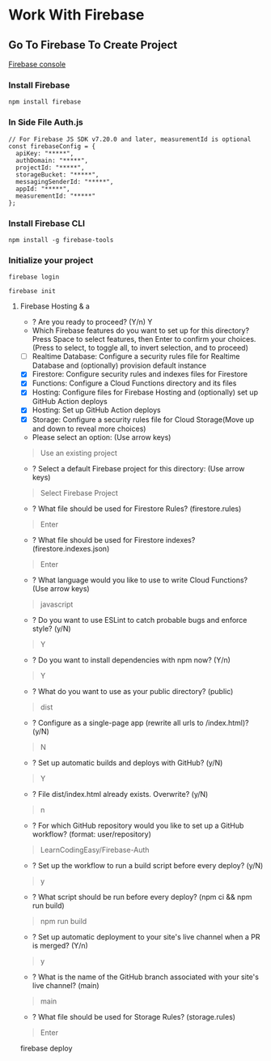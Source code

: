
# Work With Firebase

## Go To Firebase To Create Project

[Firebase console](https://console.firebase.google.com/)

### Install Firebase

```text
npm install firebase
```

### In Side File Auth.js

```text
// For Firebase JS SDK v7.20.0 and later, measurementId is optional
const firebaseConfig = {
  apiKey: "*****",
  authDomain: "*****",
  projectId: "*****",
  storageBucket: "*****",
  messagingSenderId: "*****",
  appId: "*****",
  measurementId: "*****"
};
```

### Install Firebase CLI

```text
npm install -g firebase-tools
```

### Initialize your project

```text
firebase login
```

```text
firebase init
```

1. Firebase Hosting & a
   - ? Are you ready to proceed? (Y/n) Y
   - Which Firebase features do you want to set up for this directory? Press Space to select features, then Enter to confirm your choices. (Press to select, to toggle all, to invert selection, and  to proceed)

    - [ ] Realtime Database: Configure a security rules file for Realtime Database and (optionally) provision default instance
    - [x] Firestore: Configure security rules and indexes files for Firestore
    - [x] Functions: Configure a Cloud Functions directory and its files
    - [x] Hosting: Configure files for Firebase Hosting and (optionally) set up GitHub Action deploys
    - [x] Hosting: Set up GitHub Action deploys
    - [x] Storage: Configure a security rules file for Cloud Storage(Move up and down to reveal more choices)

    - Please select an option: (Use arrow keys)
    > Use an existing project

    - ? Select a default Firebase project for this directory: (Use arrow keys)
    > Select Firebase Project

    - ? What file should be used for Firestore Rules? (firestore.rules)
    > Enter

    - ? What file should be used for Firestore indexes? (firestore.indexes.json)
    > Enter

    - ? What language would you like to use to write Cloud Functions? (Use arrow keys)
    > javascript

    - ? Do you want to use ESLint to catch probable bugs and enforce style? (y/N)
    > Y

    - ? Do you want to install dependencies with npm now? (Y/n)
    > Y

    - ? What do you want to use as your public directory? (public)
    > dist

    - ? Configure as a single-page app (rewrite all urls to /index.html)? (y/N)
    > N

    - ? Set up automatic builds and deploys with GitHub? (y/N)
    > Y

    - ? File dist/index.html already exists. Overwrite? (y/N)
    > n

    - ? For which GitHub repository would you like to set up a GitHub workflow? (format: user/repository)
    > LearnCodingEasy/Firebase-Auth

    - ? Set up the workflow to run a build script before every deploy? (y/N)
    > y

    - ? What script should be run before every deploy? (npm ci && npm run build)
    > npm run build

    - ? Set up automatic deployment to your site's live channel when a PR is merged? (Y/n)
    > y

    - ? What is the name of the GitHub branch associated with your site's live channel? (main)
    > main

    - ? What file should be used for Storage Rules? (storage.rules)
    > Enter

    firebase deploy
